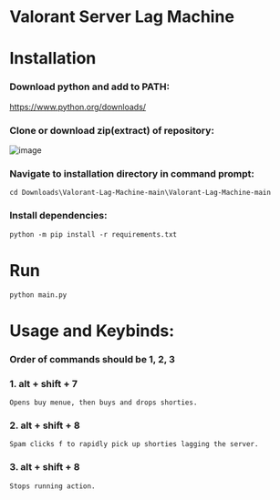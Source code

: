 # Valorant Server Lag Machine

# Installation
 ### Download python and add to PATH:
 https://www.python.org/downloads/
 
 ### Clone or download zip(extract) of repository:
 ![image](https://user-images.githubusercontent.com/58347689/125889071-77295836-939f-4c91-bbdb-6cd9eeec88e5.png)

 ### Navigate to installation directory in command prompt:
 ```
 cd Downloads\Valorant-Lag-Machine-main\Valorant-Lag-Machine-main
 ```
 ### Install dependencies:
 ```
 python -m pip install -r requirements.txt
 ```
# Run
 ```
 python main.py
 ```
# Usage and Keybinds:
### Order of commands should be 1, 2, 3
### 1. alt + shift + 7
   ```
   Opens buy menue, then buys and drops shorties.
   ```
### 2. alt + shift + 8
   ```
   Spam clicks f to rapidly pick up shorties lagging the server.
   ```
### 3. alt + shift + 8
   ```
   Stops running action.
   ```
